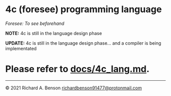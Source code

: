 4c (foresee) programming language
===
_Foresee: To see beforehand_

**NOTE:** 4c is still in the language design phase

**UPDATE:** 4c is still in the language design phase... and a compiler is being implementated

# Please refer to [docs/4c_lang.md](docs/4c_lang.md).
---
© 2021 Richard A. Benson <richardbenson91477@protonmail.com><br>
